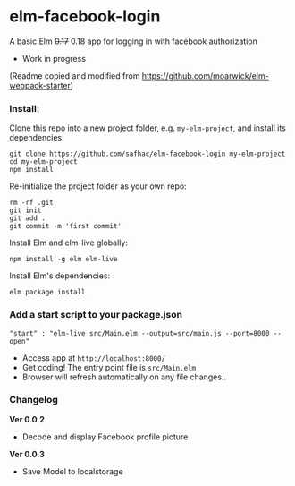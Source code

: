 # elm-facebook-login

A basic Elm ~~0.17~~ 0.18 app for logging in with facebook authorization

* Work in progress


(Readme copied and modified from https://github.com/moarwick/elm-webpack-starter)

### Install:
Clone this repo into a new project folder, e.g. `my-elm-project`, and install its dependencies:
```
git clone https://github.com/safhac/elm-facebook-login my-elm-project
cd my-elm-project
npm install
```

Re-initialize the project folder as your own repo:
```
rm -rf .git
git init
git add .
git commit -m 'first commit'
```

Install Elm and elm-live globally:
```
npm install -g elm elm-live
```

Install Elm's dependencies:
```
elm package install
```
### Add a start script to your package.json
```
"start" : "elm-live src/Main.elm --output=src/main.js --port=8000 --open"
```
* Access app at `http://localhost:8000/`
* Get coding! The entry point file is `src/Main.elm`
* Browser will refresh automatically on any file changes..





### Changelog

**Ver 0.0.2**
* Decode and display Facebook profile picture

**Ver 0.0.3**
* Save Model to localstorage
